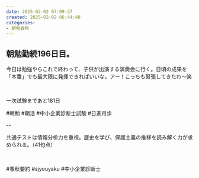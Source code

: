 ```yaml
---
date: 2025-02-02 07:09:27
created: 2025-02-02 06:44:40
categories:
- 朝勉春秋
---
```


## 朝勉勤続196日目。

今日は勉強やらこれで終わって、子供が出演する演奏会に行く。日頃の成果を「本番」でも最大限に発揮できればいいな。アー！こっちも緊張してきたわ〜笑

<br>

一次試験まであと181日

#朝勉 #朝活 #中小企業診断士試験 #日進月歩

  

\--

共通テストは情報分析力を重視。歴史を学び、保護主義の推移を読み解く力が求められる。（41句点）

<br>

#春秋要約 #sjyouyaku #中小企業診断士